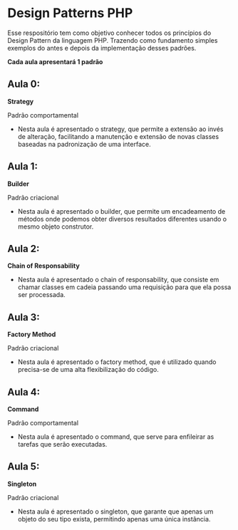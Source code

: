 # Design Patterns PHP

Esse respositório tem como objetivo conhecer todos os princípios do Design Pattern da linguagem PHP. Trazendo como fundamento simples exemplos do antes e depois da implementação desses padrões.

__Cada aula apresentará 1 padrão__

## Aula 0:
__Strategy__

Padrão comportamental

* Nesta aula é apresentado o strategy, que permite a extensão ao invés de alteração, facilitando a manutenção e extensão de novas classes baseadas na padronização de uma interface.

## Aula 1:
__Builder__

Padrão criacional

* Nesta aula é apresentado o builder, que permite um encadeamento de métodos onde podemos obter diversos resultados diferentes usando o mesmo objeto construtor.

## Aula 2:
__Chain of Responsability__

* Nesta aula é apresentado o chain of responsability, que consiste em chamar classes em cadeia passando uma requisição para que ela possa ser processada.

## Aula 3:
__Factory Method__

Padrão criacional

* Nesta aula é apresentado o factory method, que é utilizado quando precisa-se de uma alta flexibilização do código.

## Aula 4:
__Command__

Padrão comportamental

* Nesta aula é apresentado o command, que serve para enfileirar as tarefas que serão executadas.

## Aula 5:
__Singleton__

Padrão criacional

* Nesta aula é apresentado o singleton, que garante que apenas um objeto do seu tipo exista, permitindo apenas uma única instância.
  
